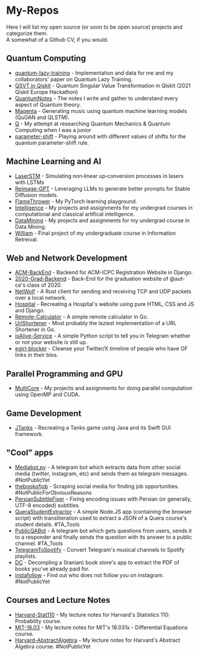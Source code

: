 # My-Repos

Here I will list my open source (or soon to be open source) projects and categorize them. \
A somewhat of a Github CV, if you would.

## Quantum Computing

- [quantum-lazy-training](https://github.com/phanous/quantum-lazy-training) - Implementation and data for me and my collaborators' paper on Quantum Lazy Training.
- [QSVT in Qiskit](https://github.com/bartubisgin/QSVTinQiskit-2021-Europe-Hackathon-Winning-Project-) - Quantum Singular Value Transformation in Qiskit (2021 Qiskit Europe Hackathon)
- [QuantumNotes](https://github.com/theerfan/QuantumNotes) - The notes I write and gather to understand every aspect of Quantum theory.
- [Maqenta](https://github.com/theerfan/Maqenta) - Generating music using quantum machine learning models (QuGAN and QLSTM).
- [Q](https://github.com/theerfan/Q) - My attempt at researching Quantum Mechanics & Quantum Computing when I was a junior
- [parameter-shift](https://github.com/theerfan/parameter-shift) - Playing around with different values of shifts for the quantum parameter-shift rule.

## Machine Learning and AI

- [LaserSTM](https://github.com/theerfan/LaserSTM/) - Simulating non‑linear up‑conversion processes in lasers with LSTMs
- [Reimage-GPT](https://github.com/theerfan/Reimage-GPT) - Leveraging LLMs to generate better prompts for Stable Diffusion models.
- [FlameThrower](https://github.com/theerfan/FlameThrower) - My PyTorch learning playground.
- [Intelligence](https://github.com/Erfan-AUT/Intelligence) - My projects and assignments for my undergrad courses in computational and classical artifical intelligence.
- [DataMining](https://github.com/Erfan-AUT/DataMining) - My projects and assignments for my undergrad course in Data Mining.
- [William](https://github.com/Erfan-AUT/IR-William) - Final project of my undergraduate course in Information Retreival.

## Web and Network Development

- [ACM-BackEnd](https://github.com/aut-icpc/ACM-BackEnd) - Backend for ACM-ICPC Registration Website in Django.
- [2020-Grad-Backend](https://github.com/theerfan/2020-Grad-BackEnd) - Back-End for the graduation website of @aut-ce's class of 2020.
- [NetWolf](https://github.com/Erfan-AUT/CN-NetWolf) - A Rust client for sending and receiving TCP and UDP packets over a local network.
- [Hospital](https://github.com/Erfan-AUT/IE-Hospital) - Recreating a Hospital's website using pure HTML, CSS and JS and Django.
- [Remote-Calculator](https://github.com/theerfan/Remote-Calculator) - A simple remote calculator in Go. 
- [UrlShortener](https://github.com/theerfan/UrlShortener) - Most probably the laziest implementation of a URL Shortener in Go. 
- [isAlive-Service](https://github.com/theerfan/isAlive-Service) - A simple Python script to tell you in Telegram whether or not your website is still up.
- [egirl-blocker](https://github.com/theerfan/egirl-blocker) - Cleanse your Twitter/X timeline of people who have OF links in their bios.


## Parallel Programming and GPU

- [MultiCore](https://github.com/Erfan-AUT/MultiCore) - My projects and assignments for doing parallel computation using OpenMP and CUDA.

## Game Development
- [JTanks](https://github.com/Erfan-AUT/AP-JTanks) - Recreating a Tanks game using Java and its Swift GUI framework.

## "Cool" apps

- [Mediabot.py]() - A telegram bot which extracts data from other social media (twitter, instagram, etc) and sends them as telegram messages. #NotPublicYet
- [thebookofjob]() - Scraping social media for finding job opportunities. #NotPublicForObviousReasons
- [PersianSubtitleFixer](https://github.com/theerfan/PersianSubtitleFixer) - Fixing encoding issues with Persian (or generally, UTF-8 encoded) subtitles.
- [QueraStudentExtractor](https://github.com/theerfan/QueraStudentExtractor) - A simple Node.JS app (containing the browser script) with transliteration used to extract a JSON of a Quera course's student details. #TA_Tools
- [PublicQABot](https://github.com/theerfan/PublicQABot) - A telegram bot which gets questions from users, sends it to a responder and finally sends the question with its answer to a public channel. #TA_Tools
- [TelegramToSpotify](https://github.com/theerfan/TelegramToSpotify) - Convert Telegram's musical channels to Spotify playlists. 
- [DC](https://github.com/theerfan/DC) - Decompling a (Iranian) book store's app to extract the PDF of books you've already paid for.
- [instafollow]() - Find out who does not follow you on instagram. #NotPublicYet

## Courses and Lecture Notes

- [Harvard-Stat110](https://github.com/Erfan-Online/Harvard-Stat110) - My lecture notes for Harvard's Statistics 110: Probability course.
- [MIT-18.03](https://github.com/Erfan-Online/MIT-18.03) - My lecture notes for MIT's 18.031x - Differential Equations course.
- [Harvard-AbstractAlgebra]() - My lecture notes for Harvard's Abstract Algebra course. #NotPublicYet

